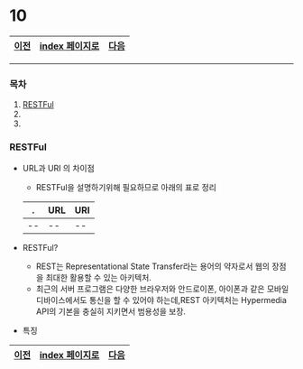 # 10

[이전](./09.md)|[index 페이지로](./00index.md) |[다음](./11.md)
---|---|---
<hr>

### 목차
1. [RESTFul](#RESTFul)
1.
1.

### RESTFul
  - URL과 URI 의 차이점
    + RESTFul을 설명하기위해 필요하므로 아래의 표로 정리
    
    .|URL|URI
    --|--|--
    --|--|--
    
    
  - RESTFul?
    + REST는 Representational State Transfer라는 용어의 약자로서 웹의 장점을 최대한 활용할 수 있는 아키텍처.
    + 최근의 서버 프로그램은 다양한 브라우저와 안드로이폰, 아이폰과 같은 모바일 디바이스에서도 통신을 할 수 있어야 하는데,REST 아키텍처는 Hypermedia API의 기본을 충실히 지키면서 범용성을 보장.
  
  - 특징


[이전](./09.md)|[index 페이지로](./00index.md) |[다음](./11.md)
---|---|---

